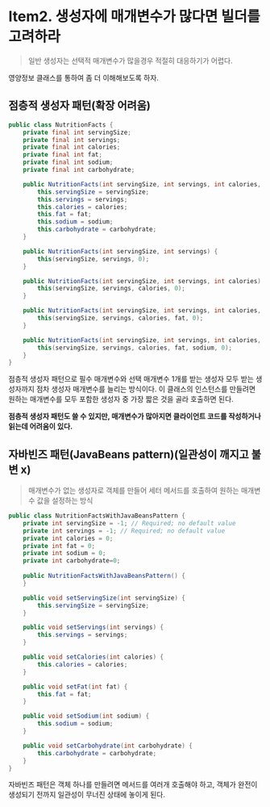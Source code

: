 # Item2. 생성자에 매개변수가 많다면 빌더를 고려하라

> 일반 생성자는 선택적 매개변수가 많을경우 적절히 대응하기가 어렵다.


영양정보 클래스를 통하여 좀 더 이해해보도록 하자.

## 점층적 생성자 패턴(확장 어려움)

```java
public class NutritionFacts {
    private final int servingSize;
    private final int servings;
    private final int calories;
    private final int fat;
    private final int sodium;
    private final int carbohydrate;

    public NutritionFacts(int servingSize, int servings, int calories, int fat, int sodium, int carbohydrate) {
        this.servingSize = servingSize;
        this.servings = servings;
        this.calories = calories;
        this.fat = fat;
        this.sodium = sodium;
        this.carbohydrate = carbohydrate;
    }

    public NutritionFacts(int servingSize, int servings) {
        this(servingSize, servings, 0);
    }

    public NutritionFacts(int servingSize, int servings, int calories) {
        this(servingSize, servings, calories, 0);
    }

    public NutritionFacts(int servingSize, int servings, int calories, int fat){
        this(servingSize, servings, calories, fat, 0);
    }

    public NutritionFacts(int servingSize, int servings, int calories, int fat, int sodium){
        this(servingSize, servings, calories, fat, sodium, 0);
    }
}

```

점층적 생성자 패턴으로 필수 매개변수와 선택 매개변수 1개를 받는 생성자 모두 받는 생성자까지 점차 생성자 매개변수를 늘리는 방식이다.
이 클래스의 인스턴스를 만들려면 원하는 매개변수를 모두 포함한 생성자 중 가장 짧은 것을 골라 호출하면 된다.


__점층적 생성자 패턴도 쓸 수 있지만, 매개변수가 많아지면 클라이언트 코드를 작성하거나 읽는데 어려움이 있다.__

## 자바빈즈 패턴(JavaBeans pattern)(일관성이 깨지고 불변 x)
> 매개변수가 없는 생성자로 객체를 만들어 세터 메서드를 호출하여 원하는 매개변수 값을 설정하는 방식

```java
public class NutritionFactsWithJavaBeansPattern {
    private int servingSize = -1; // Required; no default value
    private int servings = -1; // Required; no default value
    private int calories = 0;
    private int fat = 0;
    private int sodium = 0;
    private int carbohydrate=0;
    
    public NutritionFactsWithJavaBeansPattern() {
    }

    public void setServingSize(int servingSize) {
        this.servingSize = servingSize;
    }

    public void setServings(int servings) {
        this.servings = servings;
    }

    public void setCalories(int calories) {
        this.calories = calories;
    }

    public void setFat(int fat) {
        this.fat = fat;
    }

    public void setSodium(int sodium) {
        this.sodium = sodium;
    }

    public void setCarbohydrate(int carbohydrate) {
        this.carbohydrate = carbohydrate;
    }
}
```

자바빈즈 패턴은 객체 하나를 만들려면 메서드를 여러개 호출해야 하고, 객체가 완전이 생성되기 전까지 일관성이 무너진 상태에 놓이게 된다.
